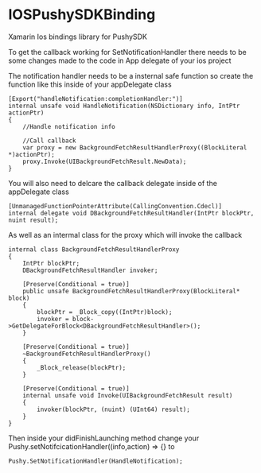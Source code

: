 # IOSPushySDKBinding
Xamarin Ios bindings library for PushySDK

To get the callback working for SetNotificationHandler there needs to be some changes made to the code in App delegate of your ios project

The notification handler needs to be a insternal safe function so create the function like this inside of your appDelegate class

	[Export("handleNotification:completionHandler:")]
	internal unsafe void HandleNotification(NSDictionary info, IntPtr actionPtr)
	{
		//Handle notification info

		//Call callback
		var proxy = new BackgroundFetchResultHandlerProxy((BlockLiteral *)actionPtr);
		proxy.Invoke(UIBackgroundFetchResult.NewData);
	}

You will also need to delcare the callback delegate inside of the appDelegate class

	[UnmanagedFunctionPointerAttribute(CallingConvention.Cdecl)]
	internal delegate void DBackgroundFetchResultHandler(IntPtr blockPtr, nuint result);

As well as an intermal class for the proxy which will invoke the callback

	internal class BackgroundFetchResultHandlerProxy
	{
		IntPtr blockPtr;
		DBackgroundFetchResultHandler invoker;

		[Preserve(Conditional = true)]
		public unsafe BackgroundFetchResultHandlerProxy(BlockLiteral* block)
		{
			blockPtr = _Block_copy((IntPtr)block);
			invoker = block->GetDelegateForBlock<DBackgroundFetchResultHandler>();
		}

		[Preserve(Conditional = true)]
		~BackgroundFetchResultHandlerProxy()
		{
			_Block_release(blockPtr);
		}

		[Preserve(Conditional = true)]
		internal unsafe void Invoke(UIBackgroundFetchResult result)
		{
			invoker(blockPtr, (nuint) (UInt64) result);
		}
	}

Then inside your didFinishLaunching method change your Pushy.setNotifcicationHandler((info,action) => {} to

	Pushy.SetNotificationHandler(HandleNotification); 






